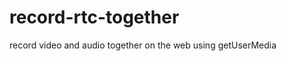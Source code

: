 record-rtc-together
===================

record video and audio together on the web using getUserMedia
